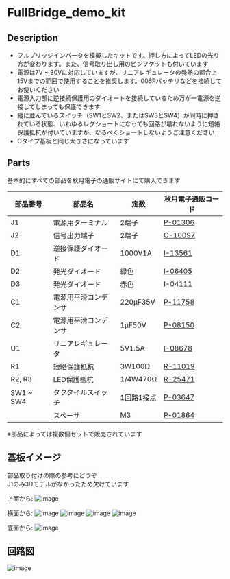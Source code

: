 # FullBridge_demo_kit

## Description

- フルブリッジインバータを模擬したキットです。押し方によってLEDの光り方が変わります。また、信号取り出し用のピンソケットも付いています  
- 電源は7V ~ 30Vに対応していますが、リニアレギュレータの発熱の都合上15Vまでの範囲で使用することを推奨します。006Pバッテリなどを接続してお使いください  
- 電源入力部に逆接続保護用のダイオートを接続しているため万が一電源を逆接してしまっても保護できます
- 縦に並んでいるスイッチ（SW1とSW2、またはSW3とSW4）が同時に押されている状態、いわゆるレグショートになっても回路が壊れないように短絡保護抵抗が付いていますが、なるべくショートしないようご注意ください
- Cタイプ基板と同じ大きさになっています

## Parts

基本的にすべての部品を秋月電子の通販サイトにて購入できます

| 部品番号 | 部品名 | 定数 | 秋月電子通販コード |
|----|----|----|----|
| J1 | 電源用ターミナル | 2端子 | [P-01306](https://akizukidenshi.com/catalog/g/gP-01306/) |
| J2 | 信号出力端子 | 2端子 | [C-10097](https://akizukidenshi.com/catalog/g/gC-10097/) |
| D1 | 逆接保護ダイオード | 1000V1A | [I-13561](https://akizukidenshi.com/catalog/g/gI-13561/) |
| D2 | 発光ダイオード | 緑色 | [I-06405](https://akizukidenshi.com/catalog/g/gI-06405/) |
| D3 | 発光ダイオード | 赤色 | [I-04111](https://akizukidenshi.com/catalog/g/gI-04111/) |
| C1 | 電源用平滑コンデンサ | 220μF35V | [P-11758](https://akizukidenshi.com/catalog/g/gP-11758/) |
| C2 | 電源用平滑コンデンサ | 1μF50V | [P-08150](https://akizukidenshi.com/catalog/g/gP-08150/) |
| U1 | リニアレギュレータ | 5V1.5A | [I-08678](https://akizukidenshi.com/catalog/g/gI-08678/) |
| R1 | 短絡保護抵抗 | 3W100Ω | [R-11019](https://akizukidenshi.com/catalog/g/gR-11019/) |
| R2, R3 | LED保護抵抗 | 1/4W470Ω | [R-25471](https://akizukidenshi.com/catalog/g/gR-25471/) |
| SW1 ~ SW4 | タクタイルスイッチ | 1回路1接点 | [P-03647](https://akizukidenshi.com/catalog/g/gP-03647/) |
|  | スペーサ | M3 | [P-01864](https://akizukidenshi.com/catalog/g/gP-01864/) |

※部品によっては複数個セットで販売されています

## 基板イメージ

部品取り付けの際の参考にどうぞ  
J1のみ3Dモデルがなかったため欠けています

上面から:
![image](https://user-images.githubusercontent.com/91242561/180597006-ff98ec04-6424-4014-b4e5-99113cc7cf52.png)

横面から:
![image](https://user-images.githubusercontent.com/91242561/180597016-8f2e962c-77b5-4860-b11e-c18d978fd6b8.png)
![image](https://user-images.githubusercontent.com/91242561/180597026-f4b986ba-298d-4743-9497-459d78469a62.png)
![image](https://user-images.githubusercontent.com/91242561/180597033-8028d132-13df-4813-8aea-a5898a8d648c.png)
![image](https://user-images.githubusercontent.com/91242561/180597038-be675245-94c1-4b36-a193-627bcda35e69.png)

底面から:
![image](https://user-images.githubusercontent.com/91242561/180597054-d6587b5c-1e1b-4188-ab45-b9d90639a7c9.png)

## 回路図

![image](https://user-images.githubusercontent.com/91242561/180596170-118ee0aa-1ead-401e-93a7-713290e4feeb.png)

